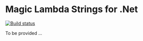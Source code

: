 
# Magic Lambda Strings for .Net

[![Build status](https://travis-ci.org/polterguy/magic.lambda.slots.svg?master)](https://travis-ci.org/polterguy/magic.lambda.slots)

To be provided ...
